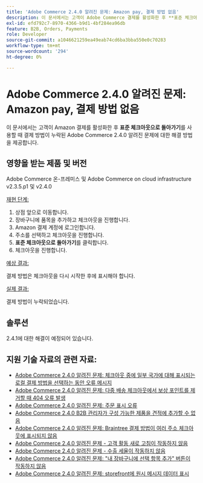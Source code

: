 ```yaml
---
title: 'Adobe Commerce 2.4.0 알려진 문제: Amazon pay, 결제 방법 없음'
description: 이 문서에서는 고객이 Adobe Commerce 결제를 활성화한 후 **표준 체크아웃으로 돌아가기**를 사용할 때 결제 방법이 누락되는 Amazon 2.4.0 알려진 문제에 대한 해결 방법을 제공합니다.
exl-id: efd792c7-8970-4366-b9d1-4bf284ea96db
feature: B2B, Orders, Payments
role: Developer
source-git-commit: a1046621259ea49eab74cd6ba3bba550e0c70283
workflow-type: tm+mt
source-wordcount: '294'
ht-degree: 0%

---
```


# Adobe Commerce 2.4.0 알려진 문제: Amazon pay, 결제 방법 없음

이 문서에서는 고객이 Amazon 결제를 활성화한 후 **표준 체크아웃으로 돌아가기**&#x200B;를 사용할 때 결제 방법이 누락된 Adobe Commerce 2.4.0 알려진 문제에 대한 해결 방법을 제공합니다.

## 영향을 받는 제품 및 버전

Adobe Commerce 온-프레미스 및 Adobe Commerce on cloud infrastructure v2.3.5.p1 및 v2.4.0

<u>재현 단계:</u>

1. 상점 앞으로 이동합니다.
1. 장바구니에 품목을 추가하고 체크아웃을 진행합니다.
1. Amazon 결제 계정에 로그인합니다.
1. 주소를 선택하고 체크아웃을 진행합니다.
1. **표준 체크아웃으로 돌아가기**&#x200B;를 클릭합니다.
1. 체크아웃을 진행합니다.

<u>예상 결과:</u>

결제 방법은 체크아웃을 다시 시작한 후에 표시해야 합니다.

<u>실제 결과:</u>

결제 방법이 누락되었습니다.

## 솔루션

2.4.1에 대한 해결이 예정되어 있습니다.

## 지원 기술 자료의 관련 자료:

* [Adobe Commerce 2.4.0 알려진 문제: 체크아웃 중에 일부 국가에 대해 표시되는 로컬 결제 방법을 선택하는 동안 오류 메시지](/help/troubleshooting/payments/magento-2-4-0-checkout-error-selecting-local-payments.md)
* [Adobe Commerce 2.4.0 알려진 문제: 다중 배송 체크아웃에서 보상 포인트를 제거할 때 404 오류 발생](/help/troubleshooting/storefront/magento-2-4-0-404-error-removing-rewards-points-on-multi-shipping-checkout.md)
* [Adobe Commerce 2.4.0 알려진 문제: 주문 표시 오류](/help/troubleshooting/storefront/magento-2-4-0-known-issue-orders-display-error.md)
* [Adobe Commerce 2.4.0 B2B 관리자가 구성 가능한 제품을 견적에 추가할 수 없음](/help/troubleshooting/miscellaneous/magento-2-4-0-b2b-admin-can-t-add-configurable-product-to-quote.md)
* [Adobe Commerce 2.4.0 알려진 문제: Braintree 결제 방법이 여러 주소 체크아웃에 표시되지 않음](/help/troubleshooting/payments/magento-2-4-0-braintree-not-in-multiple-addresses-checkout.md)
* [Adobe Commerce 2.4.0 알려진 문제 - 고객 활동 새로 고침이 작동하지 않음](/help/troubleshooting/miscellaneous/magento-2-4-0-refresh-on-customer-activities-does-not-work.md)
* [Adobe Commerce 2.4.0 알려진 문제 - 수출 세율이 작동하지 않음](/help/troubleshooting/miscellaneous/magento-2-4-0-known-issue-export-tax-rates-does-not-work.md)
* [Adobe Commerce 2.4.0 알려진 문제: &quot;내 장바구니에 선택 항목 추가&quot; 버튼이 작동하지 않음](/help/troubleshooting/miscellaneous/magento-2-4-0-add-selections-to-my-cart-does-not-work.md)
* [Adobe Commerce 2.4.0 알려진 문제: storefront에 원시 메시지 데이터 표시](/help/troubleshooting/storefront/magento-2-4-0-issue-storefront-raw-message-data-display.md)
